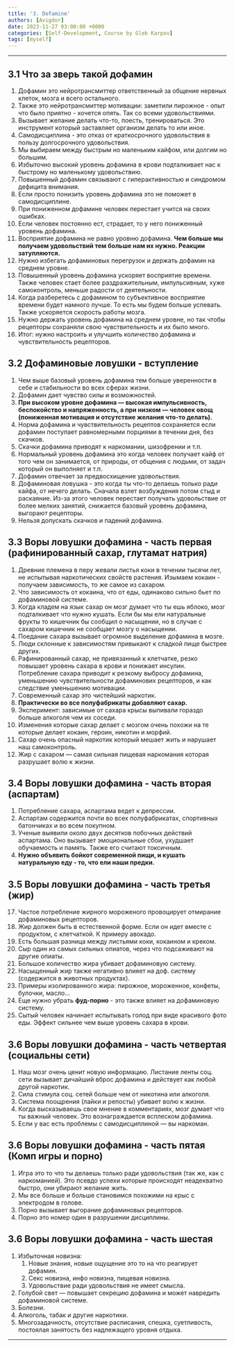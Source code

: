 ```yaml
---
title: '3. Dofamine'
authors: [Avigdor]
date: 2023-11-27 03:00:00 +0000
categories: [Self-Development, Course by Gleb Karpov]
tags: [myself]
---
```




___
## 3.1 Что за зверь такой дофамин
1.  Дофамин это нейротрансмиттер ответственный за общение нервных клеток, мозга и всего остального.
2.  Также это нейротрансмиттер мотивации: заметили пирожное - опыт что было приятно - хочется опять. Так со всеми удовольствиями.
3.  Вызывает желание делать что-то, поесть, тренироваться. Это инструмент который заставляет организм делать то или иное.
4.  Самодисциплина - это отказ от краткосрочного удовольствия в пользу долгосрочного удовольствия. 
5.  Мы выбираем между быстрым но маленьким кайфом, или долгим но большим.
6.  Избыточно высокий уровень дофамина в крови подталкивает нас к быстрому но маленькому удовольствию.
7.  Повышенный дофамин связывают с гиперактивностью и синдромом дефицита внимания.
8.  Если просто понизить уровень дофамина это не поможет в самодисциплине.
9.  При пониженном дофамине человек перестает учится на своих ошибках.
10. Если человек постоянно ест, страдает, то у него пониженный уровень дофамина.
11.  Восприятие дофамина не равно уровню дофамина. **Чем больше мы получаем удовольствий тем больше нам их нужно. Реакции затупляются.**
12.  Нужно избегать дофаминовых перегрузок и держать дофамин на среднем уровне.
13.  Повышенный уровень дофамина ускоряет восприятие времени. Также человек стает более раздражительным, импульсивным, хуже самоконтроль, меньше радости от деятельности. 
14.  Когда разберетесь с дофамином то субъективное восприятие времени будет намного лучше. То есть мы будем больше успевать. Также ускоряется скорость работы мозга.
15.  Нужно держать уровень дофамина на среднем уровне, но так чтобы рецепторы сохраняли свою чувствительность и их было много.  
16.  Итог: нужно настроить и улучшить количество дофамина и чувствительность рецепторов.
## 3.2 Дофаминовые ловушки - вступление
1. Чем выше базовый уровень дофамина тем больше уверенности в себе и стабильности во всех сферах жизни.
2. Дофамин дает чувство силы и возможностей.
3. **При высоком уровне дофамина — высокая импульсивность, беспокойство и напряженность, а при низком — человек овощ (пониженная мотивация и отсутствие желания что-то делать).**
4. Норма дофамина и чувствительность рецептов сохраняется если дофамин поступает равномерными порциями в течении дня, без скачков.
5. Скачки дофамина приводят к наркомании, шизофрении и т.п.
6. Нормальный уровень дофамина это когда человек получает кайф от того чем он занимается, от природы, от общения с людьми, от задач который он выполняет и т.п.
7. Дофамин отвечает за предвосхищение удовольствия.
8. Дофаминовая ловушка - это когда ты что-то делаешь только ради кайфа, от нечего делать. Сначала взлет возбуждения потом стыд и раскаяние. Из-за этого человек перестает получать удовольствие от более мелких занятий, снижается базовый уровень дофамина, выгорают рецепторы.
9.  Нельзя допускать скачков и падений дофамина.
## 3.3 Воры ловушки дофамина - часть первая (рафинированный сахар, глутамат натрия)
1. Древние племена в перу жевали листья коки в течении тысячи лет, не испытывая наркотических свойств растения. Изымаем кокаин - получаем зависимость, то же самое из сахаром.
2. Что зависимость от кокаина, что от еды, одинаково сильно бьет по дофаминовой системе.
3. Когда кладем на язык сахар он мозг думает что ты ешь яблоко, мозг подталкивает что нужно кушать. Если бы мы ели натуральные фрукты то кишечник бы сообщил о насыщении, но в случае с сахаром кишечник не сообщает мозгу о насыщении.
4. Поедание сахара вызывает огромное выделение дофамина в мозге.
5. Люди склонные к зависимостям привыкают к сладкой пище быстрее других.
6. Рафинированный сахар, не привязанный к клетчатке, резко повышает уровень сахара в крови и понижает инсулин. Потребление сахара приводит к резкому выбросу дофамина, уменьшению чувствительности дофаминових рецепторов, и как следствие уменьшению мотивации. 
8. Современный сахар это чистейший наркотик.
9. **Практически во все полуфабрикаты добавляют сахар.**
10. Эксперимент: зависимые от сахара крысы выпивали гораздо больше алкоголя чем их соседи.
11. Изменения которые сахар делает с мозгом очень похожи на те которые делает кокаин, героин, никотин и морфий.
12. Сахар очень опасный наркотик который мешает жить и нарушает наш самоконтроль.
13. Жир с сахаром — самая сильная пищевая наркомания которая разрушает волю к жизни.
## 3.4 Воры ловушки дофамина - часть вторая (аспартам)
1. Потребление сахара, аспартама ведет к депрессии.
2. Аспартам содержится почти во всех полуфабрикатах, спортивных батончиках и во всем покупном.
3. Ученые выявили около двух десятков побочных действий аспартама. Оно вызывает эмоциональные сбои, ухудшает обучаемость и память. Также его считают токсичным.
4. **Нужно объявить бойкот современной пищи, и кушать натуральную еду - то, что ели наши предки.**
## 3.5 Воры ловушки дофамина - часть третья (жир)
17. Частое потребление жирного мороженого провоцирует отмирание дофаминовых рецепторов.
18. Жир должен быть в естественной форме. Если он идет вместе с продуктом, с клетчаткой. К примеру авокадо.
19. Есть большая разница между листьями коки, кокаином и креком. 
20. Сыр один из самых сильных опиатов, через что подсаживают на другие опиаты.
21. Большое количество жира убивает дофаминовую систему.
22. Насыщенный жир также негативно влияет на доф. систему (содержится в животных продуктах).
23. Примеры изолированного жира: пирожное, мороженное, конфеты, булочки, масло...
24. Еще нужно убрать **фуд-порно** - это также влияет на дофаминовую систему.
25. Сытый человек начинает испытывать голод при виде красивого фото еды. Эффект сильнее чем выше уровень сахара в крови.
## 3.6 Воры ловушки дофамина - часть четвертая (социальны сети)
1.  Наш мозг очень ценит новую информацию. Листание ленты соц. сети вызывает дичайший вброс дофамина и действует как любой другой наркотик.
2.  Сила стимула соц. сетей больше чем от никотина или алкоголя.
3.  Система поощрения (лайки и репосты) убивает волю к жизни.
4.  Когда высказываешь свое мнение в комментариях, мозг думает что ты важный человек. Это вознаграждается всплеском дофамина.
5.  Если у вас есть проблемы с самодисциплиной — вы наркоман.
## 3.6 Воры ловушки дофамина - часть пятая (Комп игры и порно)
1.  Игра это то что ты делаешь только ради удовольствия (так же, как с наркоманией). Это псевдо успехи которые происходят неадекватно быстро, они убирают желание жить.
2.  Мы все больше и больше становимся похожими на крыс с электродом в голове.
3.  Порно вызывает выгорание дофаминовых рецепторов.
4.  Порно это номер один в разрушении дисциплины.
## 3.6 Воры ловушки дофамина - часть шестая
1. Избыточная новизна:
    1.  Новые знания, новые ощущение это то на что реагирует дофамин.
    2.  Секс новизна, инфо новизна, пищевая новизна.
    3.  Удовольствие ради удовольствия не имеет смысла.
2. Голубой свет — повышает секрецию дофамина и может навредить дофаминовой системе.
3. Болезни.
4. Алкоголь, табак и другие наркотики.
5. Многозадачность, отсутствие расписания, спешка, суетливость, постоялая занятость без надлежащего уровня отдыха.
---
